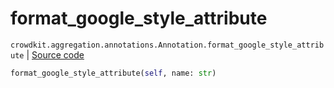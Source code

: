 # format_google_style_attribute
`crowdkit.aggregation.annotations.Annotation.format_google_style_attribute` | [Source code](https://github.com/Toloka/crowd-kit/blob/v1.0.0/crowdkit/aggregation/annotations.py#L65)

```python
format_google_style_attribute(self, name: str)
```

